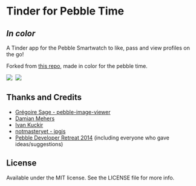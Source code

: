 # Tinder for Pebble Time
## *In color*

A Tinder app for the Pebble Smartwatch to like, pass and view profiles on the go!

Forked from [this repo](https://github.com/Neal/pebble-tinder), made in color for the pebble time.


![](https://www.filepicker.io/api/file/COsJEZTGRuS4sLXU2X3E/convert?h=168&w=144)&nbsp;
![](https://www.filepicker.io/api/file/LJ0vZBVT9O6r49i3Cawg/convert?h=168&w=144)&nbsp;


## Thanks and Credits
- [Grégoire Sage - pebble-image-viewer](https://github.com/gregoiresage/pebble-image-viewer)
- [Damian Mehers](http://blog.evernote.com/tech/2014/04/23/evernote-pebble-update/#bitmaps)
- [Ivan Kuckir](http://blog.ivank.net/floyd-steinberg-dithering-in-javascript.html)
- [notmasteryet - jpgjs](https://github.com/notmasteryet/jpgjs)
- [Pebble Developer Retreat 2014](https://developer.getpebble.com/events/developer-retreat-2014/) (including everyone who gave ideas/suggestions)

## License

Available under the MIT license. See the LICENSE file for more info.
